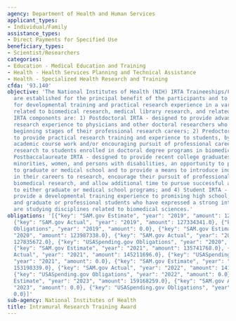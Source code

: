 ```yaml
---
agency: Department of Health and Human Services
applicant_types:
- Individual/Family
assistance_types:
- Direct Payments for Specified Use
beneficiary_types:
- Scientist/Researchers
categories:
- Education - Medical Education and Training
- Health - Health Services Planning and Technical Assistance
- Health - Specialized Health Research and Training
cfda: '93.140'
objective: 'The National Institutes of Health (NIH) IRTA Traineeships/Fellowships
  are established for the principal benefit of the participants and to provide opportunities
  for developmental training and practical research experience in a variety of disciplines
  related to biomedical research, medical library research, and related fields. The
  IRTA components are: 1) Postdoctoral IRTA - designed to provide advanced practical
  research experience to physicians and other doctoral researchers who are at the
  beginning stages of their professional research careers; 2) Predoctoral IRTA - designed
  to provide practical research training and experience to students, by supplementing
  academic course work and/or encouraging pursuit of professional careers in biomedical
  research to students enrolled in doctoral degree programs in biomedical sciences;  3)
  Postbaccalaureate IRTA - designed to provide recent college graduates, particularly
  minorities, women, and persons with disabilities, an opportunity to postpone application
  to graduate or medical school and to provide a means to introduce individuals early
  in their careers to research, encourage their pursuit of professional careers in
  biomedical research, and allow additional time to pursue successful application
  to either graduate or medical school programs; and 4) Student IRTA - designed to
  provide a developmental training experience to promising high school, undergraduate,
  and graduate or professional students who have expressed a strong interest in or
  are studying disciplines related to biomedical sciences.'
obligations: '[{"key": "SAM.gov Estimate", "year": "2019", "amount": 123711436.0},
  {"key": "SAM.gov Actual", "year": "2019", "amount": 127334341.0}, {"key": "USASpending.gov
  Obligations", "year": "2019", "amount": 0.0}, {"key": "SAM.gov Estimate", "year":
  "2020", "amount": 123987338.0}, {"key": "SAM.gov Actual", "year": "2020", "amount":
  127835672.0}, {"key": "USASpending.gov Obligations", "year": "2020", "amount": 0.0},
  {"key": "SAM.gov Estimate", "year": "2021", "amount": 135741768.0}, {"key": "SAM.gov
  Actual", "year": "2021", "amount": 145211696.0}, {"key": "USASpending.gov Obligations",
  "year": "2021", "amount": 0.0}, {"key": "SAM.gov Estimate", "year": "2022", "amount":
  153198339.0}, {"key": "SAM.gov Actual", "year": "2022", "amount": 141301756.0},
  {"key": "USASpending.gov Obligations", "year": "2022", "amount": 0.0}, {"key": "SAM.gov
  Estimate", "year": "2023", "amount": 159168259.0}, {"key": "SAM.gov Actual", "year":
  "2023", "amount": 0.0}, {"key": "USASpending.gov Obligations", "year": "2023", "amount":
  0.0}]'
sub-agency: National Institutes of Health
title: Intramural Research Training Award
---
```

